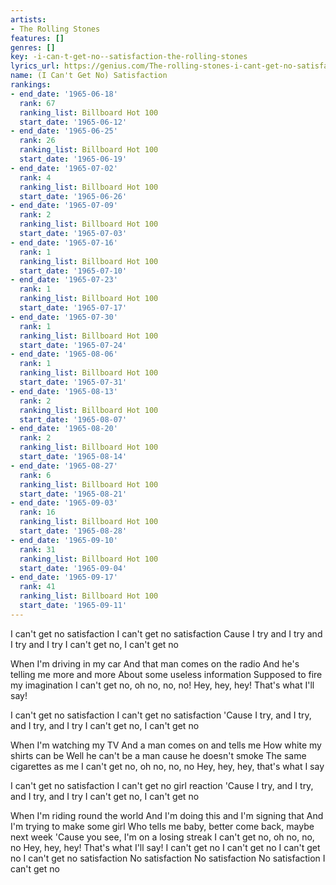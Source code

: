 ```yaml
---
artists:
- The Rolling Stones
features: []
genres: []
key: -i-can-t-get-no--satisfaction-the-rolling-stones
lyrics_url: https://genius.com/The-rolling-stones-i-cant-get-no-satisfaction-lyrics
name: (I Can't Get No) Satisfaction
rankings:
- end_date: '1965-06-18'
  rank: 67
  ranking_list: Billboard Hot 100
  start_date: '1965-06-12'
- end_date: '1965-06-25'
  rank: 26
  ranking_list: Billboard Hot 100
  start_date: '1965-06-19'
- end_date: '1965-07-02'
  rank: 4
  ranking_list: Billboard Hot 100
  start_date: '1965-06-26'
- end_date: '1965-07-09'
  rank: 2
  ranking_list: Billboard Hot 100
  start_date: '1965-07-03'
- end_date: '1965-07-16'
  rank: 1
  ranking_list: Billboard Hot 100
  start_date: '1965-07-10'
- end_date: '1965-07-23'
  rank: 1
  ranking_list: Billboard Hot 100
  start_date: '1965-07-17'
- end_date: '1965-07-30'
  rank: 1
  ranking_list: Billboard Hot 100
  start_date: '1965-07-24'
- end_date: '1965-08-06'
  rank: 1
  ranking_list: Billboard Hot 100
  start_date: '1965-07-31'
- end_date: '1965-08-13'
  rank: 2
  ranking_list: Billboard Hot 100
  start_date: '1965-08-07'
- end_date: '1965-08-20'
  rank: 2
  ranking_list: Billboard Hot 100
  start_date: '1965-08-14'
- end_date: '1965-08-27'
  rank: 6
  ranking_list: Billboard Hot 100
  start_date: '1965-08-21'
- end_date: '1965-09-03'
  rank: 16
  ranking_list: Billboard Hot 100
  start_date: '1965-08-28'
- end_date: '1965-09-10'
  rank: 31
  ranking_list: Billboard Hot 100
  start_date: '1965-09-04'
- end_date: '1965-09-17'
  rank: 41
  ranking_list: Billboard Hot 100
  start_date: '1965-09-11'
---
```

I can't get no satisfaction
I can't get no satisfaction
Cause I try and I try and I try and I try
I can't get no, I can't get no


When I'm driving in my car
And that man comes on the radio
And he's telling me more and more
About some useless information
Supposed to fire my imagination
I can't get no, oh no, no, no!
Hey, hey, hey! That's what I'll say!


I can't get no satisfaction
I can't get no satisfaction
'Cause I try, and I try, and I try, and I try
I can't get no, I can't get no


When I'm watching my TV
And a man comes on and tells me
How white my shirts can be
Well he can't be a man cause he doesn't smoke
The same cigarettes as me
I can't get no, oh no, no, no
Hey, hey, hey, that's what I say


I can't get no satisfaction
I can't get no girl reaction
'Cause I try, and I try, and I try, and I try
I can't get no, I can't get no


When I'm riding round the world
And I'm doing this and I'm signing that
And I'm trying to make some girl
Who tells me baby, better come back, maybe next week
'Cause you see, I'm on a losing streak
I can't get no, oh no, no, no
Hey, hey, hey! That's what I'll say!
I can't get no
I can't get no
I can't get no
I can't get no satisfaction
No satisfaction
No satisfaction
No satisfaction
I can't get no
